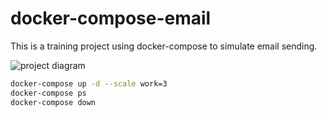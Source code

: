 # docker-compose-email
This is a training project using docker-compose to simulate email sending.

![project diagram](https://github.com/marrare/docker-compose-email.git/project_diagram.png?raw=true)

``` sh
docker-compose up -d --scale work=3
docker-compose ps
docker-compose down
```
